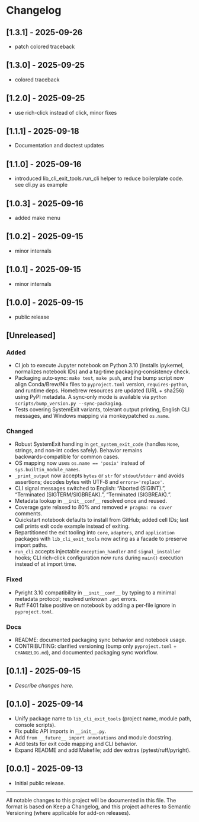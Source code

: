 # Changelog

## [1.3.1] - 2025-09-26

- patch colored traceback

## [1.3.0] - 2025-09-25

- colored traceback

## [1.2.0] - 2025-09-25

- use rich-click instead of click, minor fixes

## [1.1.1] - 2025-09-18

- Documentation and doctest updates

## [1.1.0] - 2025-09-16

- introduced lib_cli_exit_tools.run_cli helper to reduce boilerplate code. see cli.py as example

## [1.0.3] - 2025-09-16

- added make menu

## [1.0.2] - 2025-09-15

- minor internals

## [1.0.1] - 2025-09-15

- minor internals 

## [1.0.0] - 2025-09-15

- public release

## [Unreleased]

### Added
- CI job to execute Jupyter notebook on Python 3.10 (installs ipykernel, normalizes notebook IDs) and a tag‑time packaging‑consistency check.
- Packaging auto‑sync: `make test`, `make push`, and the bump script now align Conda/Brew/Nix files to `pyproject.toml` version, `requires-python`, and runtime deps. Homebrew resources are updated (URL + sha256) using PyPI metadata. A sync‑only mode is available via `python scripts/bump_version.py --sync-packaging`.
- Tests covering SystemExit variants, tolerant output printing, English CLI messages, and Windows mapping via monkeypatched `os.name`.

### Changed
- Robust SystemExit handling in `get_system_exit_code` (handles `None`, strings, and non‑int codes safely). Behavior remains backwards‑compatible for common cases.
- OS mapping now uses `os.name == 'posix'` instead of `sys.builtin_module_names`.
- `_print_output` now accepts `bytes` or `str` for `stdout`/`stderr` and avoids assertions; decodes bytes with UTF‑8 and `errors='replace'`.
- CLI signal messages switched to English: “Aborted (SIGINT).”, “Terminated (SIGTERM/SIGBREAK).”, “Terminated (SIGBREAK).”.
- Metadata lookup in `__init__conf__` resolved once and reused.
- Coverage gate relaxed to 80% and removed `# pragma: no cover` comments.
- Quickstart notebook defaults to install from GitHub; added cell IDs; last cell prints exit code example instead of exiting.
- Repartitioned the exit tooling into `core`, `adapters`, and `application` packages with `lib_cli_exit_tools` now acting as a facade to preserve import paths.
- `run_cli` accepts injectable `exception_handler` and `signal_installer` hooks; CLI rich-click configuration now runs during `main()` execution instead of at import time.

### Fixed
- Pyright 3.10 compatibility in `__init__conf__` by typing to a minimal metadata protocol; resolved unknown `.get` errors.
- Ruff F401 false positive on notebook by adding a per‑file ignore in `pyproject.toml`.

### Docs
- README: documented packaging sync behavior and notebook usage.
- CONTRIBUTING: clarified versioning (bump only `pyproject.toml` + `CHANGELOG.md`), and documented packaging sync workflow.

## [0.1.1] - 2025-09-15

- _Describe changes here._

## [0.1.0] - 2025-09-14

- Unify package name to `lib_cli_exit_tools` (project name, module path, console scripts).
- Fix public API imports in `__init__.py`.
- Add `from __future__ import annotations` and module docstring.
- Add tests for exit code mapping and CLI behavior.
- Expand README and add Makefile; add dev extras (pytest/ruff/pyright).

## [0.0.1] - 2025-09-13

- Initial public release.

---

All notable changes to this project will be documented in this file.
The format is based on Keep a Changelog, and this project adheres to
Semantic Versioning (where applicable for add-on releases).
